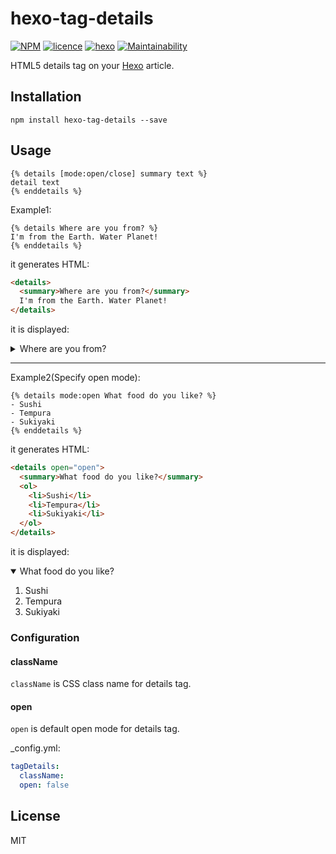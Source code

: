 # hexo-tag-details

[![NPM](https://nodei.co/npm/hexo-tag-details.png)](https://nodei.co/npm/hexo-details/)
[![licence](https://img.shields.io/npm/l/hexo-tag-details.svg?style=flat)](LICENSE)
[![hexo](https://img.shields.io/badge/Hexo-%3E%3D3.0-blue.svg?style=flat-square)](https://hexo.io)
[![Maintainability](https://api.codeclimate.com/v1/badges/498adb9be2a84bcc0803/maintainability)](https://codeclimate.com/github/hinastory/hexo-tag-details/maintainability)

HTML5 details tag on your [Hexo](https://hexo.io/) article.

## Installation

`npm install hexo-tag-details --save`

## Usage

```
{% details [mode:open/close] summary text %}
detail text
{% enddetails %}
```

Example1:

```
{% details Where are you from? %}
I'm from the Earth. Water Planet!
{% enddetails %}
```

it generates HTML:
```html
<details>
  <summary>Where are you from?</summary>
  I'm from the Earth. Water Planet!
</details>
```

it is displayed:
<details>
  <summary>Where are you from?</summary>
  I'm from the Earth. Water Planet!
</details>

----
Example2(Specify open mode):

```
{% details mode:open What food do you like? %}
- Sushi
- Tempura
- Sukiyaki
{% enddetails %}
```

it generates HTML:
```html
<details open="open">
  <summary>What food do you like?</summary>
  <ol>
    <li>Sushi</li>
    <li>Tempura</li>
    <li>Sukiyaki</li>
  </ol>
</details>
```

it is displayed:
<details open="open">
  <summary>What food do you like?</summary>
  <ol>
    <li>Sushi</li>
    <li>Tempura</li>
    <li>Sukiyaki</li>
  </ol>
</details>

### Configuration

#### className
`className` is CSS class name for details tag.

#### open

`open` is default open mode for details tag.

_config.yml:

```yaml
tagDetails:
  className:
  open: false
```

## License

MIT
